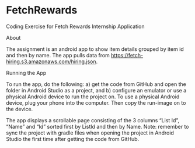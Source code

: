 # FetchRewards
Coding Exercise for Fetch Rewards Internship Application

About

The assignment is an android app to show item details grouped by item id and then by name. The app pulls data from https://fetch-hiring.s3.amazonaws.com/hiring.json.

Running the App

To run the app, do the following: a) get the code from GitHub and open the folder in Android Studio as a project, and b) configure an emulator or use a physical Android device to run the project on. To use a physical Android device, plug your phone into the computer. Then copy the run-image on to the device.

The app displays a scrollable page consisting of the 3 columns “List Id”, “Name” and “Id” sorted first by ListId and then by Name. Note: remember to sync the project with gradle files when opening the project in Android Studio the first time after getting the code from GitHub.

